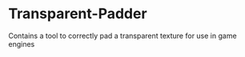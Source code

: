 # Transparent-Padder
Contains a tool to correctly pad a transparent texture for use in game engines 
